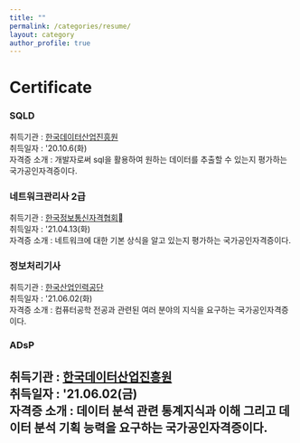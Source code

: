```yaml
---
title: ""
permalink: /categories/resume/
layout: category
author_profile: true
---
```


# Certificate  
### SQLD   
취득기관 : <a href = "https://www.dataq.or.kr/">한국데이터산업진흥원</a>  
취득일자 : '20.10.6(화)  
자격증 소개 : 개발자로써 sql을 활용하여 원하는 데이터를 추출할 수 있는지 평가하는 국가공인자격증이다.

### 네트워크관리사 2급  
취득기관 : <a href = "https://www.icqa.or.kr/">한국정보통신자격협회</a>  
취득일자 :  '21.04.13(화)  
자격증 소개 : 네트워크에 대한 기본 상식을 알고 있는지 평가하는 국가공인자격증이다.  

### 정보처리기사  
취득기관 :  <a href = "http://www.q-net.or.kr/">한국산업인력공단</a>   
취득일자 :  '21.06.02(화)  
자격증 소개 : 컴퓨터공학 전공과 관련된 여러 분야의 지식을 요구하는 국가공인자격증이다.

### ADsP  
취득기관 :  <a href = "https://www.dataq.or.kr/">한국데이터산업진흥원</a>     
취득일자 :  '21.06.02(금)  
자격증 소개 : 데이터 분석 관련 통계지식과 이해 그리고 데이터 분석 기획 능력을 요구하는 국가공인자격증이다.
-------------------------------------------------------
